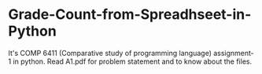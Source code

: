# Grade-Count-from-Spreadhseet-in-Python
It's COMP 6411 (Comparative study of programming language) assignment-1 in python.
Read A1.pdf for problem statement and to know about the files.
